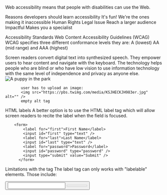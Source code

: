 Web accessibility means that people with disabilities can use the Web.

Reasons developers should learn accessibility
It's fun!
We're the ones making it inaccessible
Human Rights
Legal Issue
Reach a larger audience
Impactful
Makes you a specialist

Accessibility Standards
Web Content Accessibility Guidelines (WCAG)
WCAG specifies three different conformance levels they are:
A (lowest)
AA (mid range)
and AAA (highest)

Screen readers convert digital text into synthesized speech. They empower users to hear content and navigate with the keyboard. The technology helps people who are blind or who have low vision to use information technology with the same level of independence and privacy as anyone else.
           <img src="https://pbs.twimg.com/media/KSJHECKJH983er.jpg" alt="A puppy in the park" />

           user has to upload an image:
           <img src="https://pbs.twimg.com/media/KSJHECKJH983er.jpg" alt="" />
           empty alt tag

HTML labels
A better option is to use the HTML label tag which will allow screen readers to recite the label when the field is focused.

        <form>
            <label for="first">First Name</label>
            <input id="first" type="text" />
            <label for="last">Last Name</label>
            <input id="last" type="text" />
            <label for="password">Password</label>
            <input id="password" type="password" />
            <input type="submit" value="Submit" />
          </form>

Limitations with the <label> tag
The label tag can only works with "labelable" elements. Those include:

<button>
<input>
<keygen>
<meter>
<output>
<progress>
<select>
<textarea>

f you ever need to label an element not on that list, use aria-label instead.
<div aria-label="Interactive div">Hello</div>

Screenreader only content
Sometimes you'll want to communicate with a screen reader directly! One cool example is announcing to screen reader users that you offer accessibility features! In that case you can make some HTML and wrap it in a visually hidden class.

        
          .visuallyhidden {
            position: absolute;
            left: 0;
            top: -500px;
            width: 1px;
            height: 1px;
            overflow: hidden;
          }
    

Live Regions
Applications can become very dynamic. For cases where important information could be coming in at any time, the ARIA spec provides the ability to mark an element as containing live data so that screen readers can read out updates as they come.

Think of using the Uber app to hail a ride. At first your status will be "waiting for a ride" but at an undetermined time it will change to "drive en route". For this we could:

        
          <div aria-live="assertive">Waiting for a ride</div>
        
      
Then, all we have to do is update the content of that div and any assistive technology will let the user know.

One of my favorite APIs, the value that you pass in to aria-live is a politeness setting. You can pass in:

assertive - will interrupt whatever it's doing to announce.
polite - will announce the live region update when it next idles.
off - will not read the update.